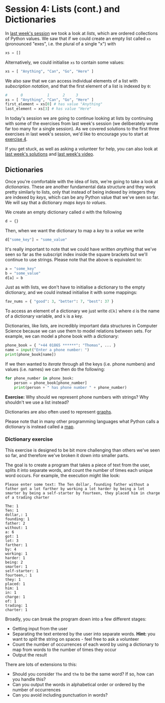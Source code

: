 # Session 4: Lists (cont.) and Dictionaries

In [last week's session][s3notes] we took a look at *lists*, which are ordered
collections of Python values. We saw that if we could create an empty list
called `xs` (pronounced "exes", i.e. the plural of a single "x") with

```python
xs = []
```

Alternatively, we could initialise `xs` to contain some values:

```python
xs = [ "Anything", "Can", "Go", "Here" ]
```

We also saw that we can access individual elements of a list with *subscription
notation*, and that the first element of a list is indexed by `0`:

```python
#      0           1      2     3
xs = [ "Anything", "Can", "Go", "Here" ]
first_element = xs[0] # has value "Anything"
last_element = xs[3] # has value "Here"
```

[s3notes]: https://github.com/oxcompsoc/learntocode/tree/master/session3

In today's session we are going to continue looking at lists by continuing with
some of the exercises from last week's session (we deliberately wrote far too
many for a single session). As we covered solutions to the first three
exercises in last week's session, we'd like to encourage you to start at
[exercise 4][s3e4].

[s3e4]: https://github.com/oxcompsoc/learntocode/tree/master/session3#exercise-4-flattening-lists

If you get stuck, as well as asking a volunteer for help, you can also look at
[last week's solutions][s3solutions] and [last week's video][s3video].

[s3solutions]: https://raw.githubusercontent.com/oxcompsoc/learntocode/master/session3/solutions.py
[s3video]: https://www.youtube.com/watch?v=TU1aisio7IU

## Dictionaries

Once you're comfortable with the idea of lists, we're going to take a look at
*dictionaries*. These are another fundamental data structure and they work
pretty similarly to lists, only that instead of being indexed by integers they
are indexed by *keys*, which can be any Python value that we've seen so far. We
will say that a dictionary *maps keys to values*.

We create an empty dictionary called `d` with the following

```python
d = {}
```

Then, when we want the dictionary to map a *key* to a *value* we write

```python
d["some_key"] = "some_value"
```

It's really important to note that we could have written *anything* that we've
seen so far as the subscript index inside the square brackets but we'll
continue to use strings. Please note that the above is equivalent to:

```python
a = "some_key"
b = "some_value"
d[a] = b
```

Just as with lists, we don't have to initialise a dictionary to the empty
dictionary, and we could instead initialise it with some mappings:

```python
fav_nums = { "good": 3, "better": 7, "best": 37 }
```

To access an element of a dictionary we just write `d[k]` where `d` is the name
of a dictionary variable, and `k` is a key.

Dictionaries, like lists, are incredibly important data structures in Computer
Science because we can use them to model relations between sets. For example,
we can model a phone book with a dictionary:

```python
phone_book = { "+44 01865 ******": "Thomas", ... }
name = input("Enter a phone number: ")
print(phone_book[name])
```

If we then wanted to *iterate* through all the keys (i.e. phone numbers) and
values (i.e. names) we can then do the following:

```python
for phone_number in phone_book:
    person = phone_book[phone_number]
    print(person + " has phone number " + phone_number)
```

**Exercise:** Why should we represent phone numbers with strings? Why shouldn't
we use a list instead?

Dictionaries are also often used to represent [graphs][].

[graphs]: https://en.wikipedia.org/wiki/Graph_(discrete_mathematics)

Please note that in many other programming languages what Python calls a
dictionary is instead called a [map][].

[map]: https://en.wikipedia.org/wiki/Associative_array 

### Dictionary exercise

This exercise is designed to be bit more challenging than others we've seen so
far, and therefore we've broken it down into smaller parts.

The goal is to create a program that takes a piece of text from the user,
splits it into separate words, and count the number of times each unique word
occurs. For example, the execution might like look:

```
Please enter some text: The Ten dollar, founding father without a father got a lot farther by working a lot harder by being a lot smarter by being a self-starter by fourteen, they placed him in charge of a trading charter

The: 1
Ten: 1
dollar,: 1
founding: 1
father: 2
without: 1
a: 6
got: 1
lot: 3
farther: 1
by: 4
working: 1
harder: 1
being: 2
smarter: 1
self-starter: 1
fourteen,: 1
they: 1
placed: 1
him: 1
in: 1
charge: 1
of: 1
trading: 1
charter: 1
```

Broadly, you can break the program down into a few different stages:

* Getting input from the user
* Separating the text entered by the user into separate words. **Hint:** you want to *split* the string on spaces - feel free to ask a volunteer
* Count the number of occurrences of each word by using a dictionary to map from words to the number of times they occur
* Output the result

There are lots of extensions to this:

* Should you consider `The` and `the` to be the same word? If so, how can you handle this?
* Can you output the words in alphabetical order or ordered by the number of occurrences
* Can you avoid including punctuation in words?
